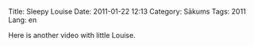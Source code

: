 Title: Sleepy Louise
Date: 2011-01-22 12:13
Category: Sākums
Tags: 2011
Lang: en

Here is another video with little Louise.
